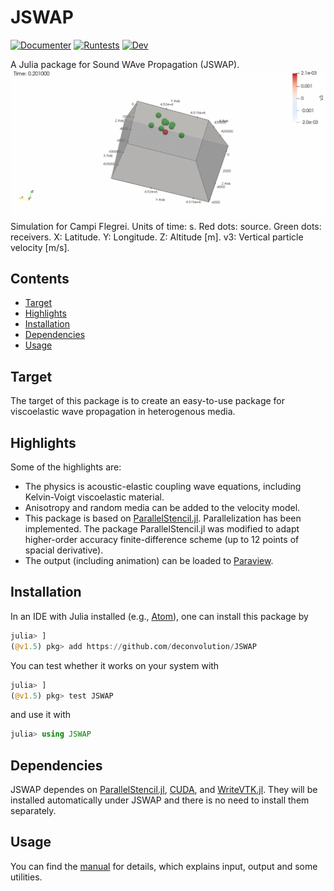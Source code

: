 # JSWAP

[![Documenter](https://github.com/deconvolution/JSWAP/actions/workflows/Documenter.yml/badge.svg)](https://github.com/deconvolution/JSWAP/actions/workflows/Documenter.yml)
[![Runtests](https://github.com/deconvolution/JSWAP/actions/workflows/Runtests.yml/badge.svg)](https://github.com/deconvolution/JSWAP/actions/workflows/Runtests.yml)
[![Dev](https://img.shields.io/badge/docs-dev-blue.svg)](https://deconvolution.github.io/JSWAP/dev/)

A Julia package for Sound WAve Propagation (JSWAP).
![Farmers Market Finder Demo](./docs/src/pictures/readme.gif)
Simulation for Campi Flegrei. Units of time: s. Red dots: source. Green dots: receivers. X: Latitude. Y: Longitude. Z: Altitude [m]. v3: Vertical particle velocity [m/s].
## Contents
* [Target](#Target)
* [Highlights](#Highlights)
* [Installation](#Installation)
* [Dependencies](#Dependencies)
* [Usage](#Usage)
## Target
The target of this package is to create an easy-to-use package for viscoelastic wave propagation in heterogenous media.
## Highlights
Some of the highlights are:
- The physics is acoustic-elastic coupling wave equations, including Kelvin-Voigt viscoelastic material.
- Anisotropy and random media can be added to the velocity model.
- This package is based on [ParallelStencil.jl](https://github.com/omlins/ParallelStencil.jl). Parallelization has been implemented. The package ParallelStencil.jl was modified to adapt higher-order accuracy finite-difference scheme (up to 12 points of spacial derivative).
- The output (including animation) can be loaded to [Paraview](https://www.paraview.org/).
## Installation
In an IDE with Julia installed (e.g., [Atom](https://atom.io/)), one can install this package by
```julia
julia> ]
(@v1.5) pkg> add https://github.com/deconvolution/JSWAP
```
You can test whether it works on your system with
```julia
julia> ]
(@v1.5) pkg> test JSWAP
```
and use it with
```julia
julia> using JSWAP
```
## Dependencies
JSWAP dependes on [ParallelStencil.jl](https://github.com/omlins/ParallelStencil.jl), [CUDA](https://github.com/JuliaGPU/CUDA.jl), and [WriteVTK.jl](https://github.com/jipolanco/WriteVTK.jl). They will be installed automatically under JSWAP and there is no need to install them separately.
## Usage
You can find the [manual](https://deconvolution.github.io/JSWAP/dev/) for details, which explains input, output and some utilities.
